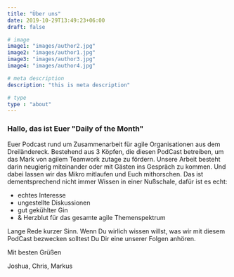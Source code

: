 ```yaml
---
title: "Über uns"
date: 2019-10-29T13:49:23+06:00
draft: false

# image
image1: "images/author2.jpg"
image2: "images/author1.jpg"
image3: "images/author3.jpg"
image4: "images/author4.jpg"

# meta description
description: "this is meta description"

# type
type : "about"
---
```


### Hallo, das ist Euer "Daily of the Month"

Euer Podcast rund um Zusammenarbeit für agile Organisationen aus dem Dreiländereck. Bestehend aus 3 Köpfen, die diesen PodCast betreiben, um das Mark von agilem Teamwork zutage zu fördern.
Unsere Arbeit besteht darin neugierig miteinander oder mit Gästen ins Gespräch zu kommen. Und dabei lassen wir das Mikro mitlaufen und Euch mithorschen. Das ist dementsprechend nicht immer Wissen in einer Nußschale, dafür ist es echt:
- echtes Interesse
- ungestellte Diskussionen
- gut gekühlter Gin
- & Herzblut für das gesamte agile Themenspektrum

Lange Rede kurzer Sinn. Wenn Du wirlich wissen willst, was wir mit diesem PodCast bezwecken solltest Du Dir eine unserer Folgen anhören.

Mit besten Grüßen

Joshua, Chris, Markus


